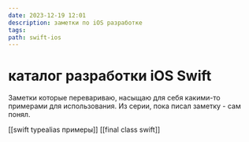```yaml
---
date: 2023-12-19 12:01
description: заметки по iOS разработке
tags: 
path: swift-ios
---
```

# каталог разработки iOS Swift
Заметки которые перевариваю, насыщаю для себя какими-то примерами для использования. Из серии, пока писал заметку - сам понял. 

[[swift typealias примеры]]
[[final class swift]]